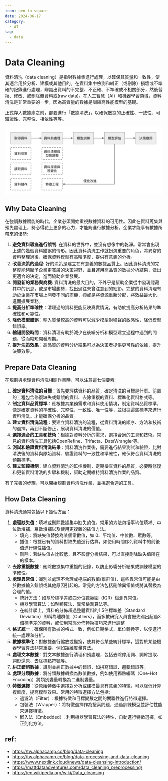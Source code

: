 ```yaml
---
icon: pen-to-square
date: 2024-06-17
category:
  - AI
tag:
  - data
---
```


# Data Cleaning

資料清洗（data cleaning）是指對數據集進行處理，以確保其質量和一致性，使其適合用於分析、建模或其他目的。在資料集中檢測和糾正（或刪除）損壞或不準確的記錄進行處理，辨識出資料的不完整、不正確、不準確或不相關部分，然後替換、修改、或刪除髒資料或(raw data)。在人工智慧（AI）和機器學習領域，資料清洗是非常重要的一步，因為高質量的數據是訓練高性能模型的基礎。

正式存入數據庫之前，都要進行「數據清洗」，以確保數據的正確性、一致性、可驗證性、完整性、相依性等等。

![training workflow](./image/data-processing-and-data-cleaning.jpg)

## Why Data Cleaning
在強調數據賦能的時代，企業必須開始重視數據資料的可用性。因此在資料蒐集與預先處理上，勢必得花上更多的心力，才能夠進行數據分析，企業才能享有數據所帶來的優勢:

1. **避免資料瑕疵進行誤判**: 在資料的世界中，並沒有想像中的乾淨。常常會出現上述的幾個資料錯誤的情形。因此資料清洗工作就扮演重要的角色，將異常的資料整理過後，確保資料模型有高精準度，提供有意義的分析。
1. **改善決策的過程**: 好的決策是建立在有意義的數據品質上。因此資料清洗的完整度能夠賦予企業更寬廣的決策視野，並且運用高品質的數據分析結果，做出更適合的決定，進而協助企業發展。
1. **開發新的業務與商機**: 資料清洗的最大目的，不外乎是幫助企業從中發現隱藏其中的訊息，或是市場趨勢，找出過往未曾注意到的細節。完整的資料清理有助於企業在市場上開發不同的商機，抑或是將資源重新分配，將效益最大化，進而擴展業務。
1. **提高分析準確性**：清理過的資料更能反映真實情況，有助於提高分析結果的準確性和可靠性。
1. **降低模型錯誤**：輸入質量較高的資料可以減少模型對噪聲的敏感性，降低模型錯誤率。
1. **縮短開發時間**：資料清理有助於減少在後續分析和模型建立過程中遇到的問題，從而縮短開發周期。
1. **提升決策效果**：高品質的資料分析結果可以為決策者提供更可靠的依據，提升決策效果。

## Prepare Data Cleaning
在規劃與處理資料清洗相關作業時，可以注意這七個要素:

1. **確定資料清洗的目標**：首先要評估資料的品質，確定清洗的目標是什麼。前置的工程包含修復缺失或錯誤的資料、去除重複的資料、標準化資料格式等。
1. **制定資料品質標準**：應根據其業務需求和資料使用情境，制定資料品質標準，像是確定資料的準確性、完整性、一致性、唯一性等，並根據這些標準來進行資料清洗。才能確保分析的品質。
1. **建立資料清洗流程**：要建立資料清洗的流程，從資料清洗的順序、方法和技術的選擇，再到不斷修正，展現資料清洗的價值。
1. **選擇適合的工具和技術**：根據對資料分析的需求，選擇合適的工具和技術。常見的資料清洗工具包括OpenRefine、Trifacta、DataWrangler等。
1. **測試和驗證資料清洗結果**：資料清洗作業後，需要進行結果測試和驗證，比對清洗後的資料與原始資料、驗證資料的一致性和準確性，確保符合資料清洗的預期標準。
1. **建立監控機制**：建立資料清洗的監控機制，定期檢查資料的品質，必要時修復和更新資料清洗的步驟和機制，幫助定期維持資料清洗作業的品質。

有了完善的步驟，可以開始規劃資料清洗作業，並挑選合適的工具。

## How Data Cleaning
資料清洗通常包括以下幾個方面：

1. **處理缺失值**：填補或刪除數據集中缺失的值。常用的方法包括平均值填補、中位數填補、眾數填補以及使用更複雜的插值方法。
    - 填充：將缺失值替換為某個常數值，如 0、平均值、中位數、眾數等。
    - 插值：根據已有的資料對缺失值進行估算，如使用時間序列資料中的前後值進行線性插值。
    - 刪除：若缺失值占比較低，且不影響分析結果，可以直接刪除缺失值所在的樣本。
1. **去除重複數據**：刪除數據集中重複的記錄，以防止影響分析結果或訓練模型的準確性。
1. **處理異常值**：識別並處理不合理或極端的數值(離群值)，這些異常值可能是由於數據輸入錯誤或其他原因引起的。常見的方法包括刪除異常值或將其替換為合理的值。
    - 統計方法：如基於標準差或四分位數範圍（IQR）檢測異常值。
    - 機器學習算法：如聚類算法、異常檢測算法等。
    - 在統計學上，資料的分佈超過整體資料的1.5倍標準差（Standard Deviation）即稱為離群值（Outliers），而多數研究人員會優先踢出超過3倍標準差的資料，或使用常態分佈轉換技巧來進行調整
1. **格式統一**：確保所有數據的格式一致，例如日期格式、單位轉換等，以便進行統一處理和分析。
1. **數據標準化**：對數據進行縮放或變換，使其符合某些統計標準，這對於某些機器學習算法非常重要，例如距離度量算法。
1. **處理文本數據**：對文本數據進行清理和預處理，包括去除停用詞、詞幹提取、詞形還原、去除標點符號等。
1. **糾正錯誤數據**：識別並糾正數據中的錯誤，如拼寫錯誤、邏輯錯誤等。
1. **處理分類數據**：將分類數據轉換為數值數據，例如使用獨熱編碼（One-Hot Encoding）將類別變量轉換為二進制變量。
1. **特徵選擇**：從原始特徵中選擇對分析或建模最具有意義的特徵，可以降低計算複雜度，提高模型效果。常用的特徵選擇方法包括:
    - 過濾法（Filter）：根據特徵和目標變數之間的關聯性進行特徵選擇。
    - 包裝法（Wrapper）：將特徵選擇作為搜索問題，通過訓練模型並評估性能來選擇特徵。
    - 嵌入法（Embedded）：利用機器學習算法的特性，自動進行特徵選擇，如正則化方法。


## ref:
- https://tw.alphacamp.co/blog/data-cleaning
- https://tw.alphacamp.co/blog/data-processing-and-data-cleaning
- https://www.nextlink.cloud/news/data-cleansing-introduction/
- https://mattdataadventures.com/data_cleaning_preprocessing/
- https://en.wikipedia.org/wiki/Data_cleansing